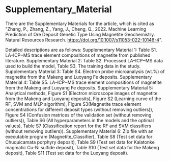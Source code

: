 # Supplementary_Material
There are the Supplementary Materials for the article, which is cited as "Zhang, P., Zhang, Z., Yang, J., Cheng, Q., 2022. Machine Learning Prediction of Ore Deposit Genetic Type Using Magnetite Geochemistry. Natural Resources Research. https://doi.org/10.1007/s11053-022-10146-4".

Detailed descriptions are as follows: 
Supplementary Material 1: Table S1. LA–ICP‒MS trace element compositions of magnetite from published literature. 
Supplementary Material 2: Table S2. Processed LA–ICP‒MS data used to build the model, Table S3. The training data in the study. 
Supplementary Material 3: Table S4. Electron probe microanalysis (wt.%) of magnetite from the Makeng and Luoyang Fe deposits. 
Supplementary Material 4: Table S5. LA–ICP‒MS trace element compositions of magnetite from the Makeng and Luoyang Fe deposits. 
Supplementary Material 5: Analytical methods, Figure S1 (Electron microscope images of magnetite from the Makeng and Luoyang deposits), Figure S2 (Learning curve of the RF, SVM and MLP algorithm), Figure S3(Magnetite trace element concentrations for different deposit types (without removing outliers)), Figure S4 (Confusion matrices of the validation set (without removing outliers)), Table S6 (All hyperparameters in the models and the optimal values), Table S7 (Classification report for the RF and SVM classifiers (without removing outliers)).
Supplementary Material 6: Zip file with an executable program (Magnetite_Classifier), Table S8 (Test set data for Chuquicamata porphyry deposit), Table S9 (Test set data for Kalatonke magmatic Cu-Ni sulfide deposit), Table S10 (Test set data for the Makeng deposit), Table S11 (Test set data for the Luoyang deposit). 
